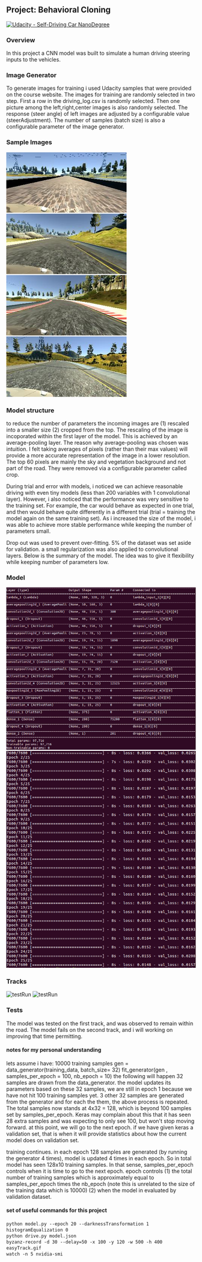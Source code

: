 ## Project: Behavioral Cloning 
[![Udacity - Self-Driving Car NanoDegree](https://s3.amazonaws.com/udacity-sdc/github/shield-carnd.svg)](http://www.udacity.com/drive)
### Overview

In this project a CNN model was built to simulate a human driving steering inputs to the vehicles. 


### Image Generator
To generate images for training i used Udacity samples that were provided on the course website. 
The images for training are randomly selected in two step. First a row in the driving_log.csv is 
randomly selected. Then one picture among the left,right,center images is also randomly selected.
The response (steer angle) of left images are adjusted by a configurable value (steerAdjustment).
The number of samples (batch size) is also a configurable parameter of the image generator.  


### Sample Images 
![Sample Image 1](https://github.com/Sadrpour/UdacityProjetcs/raw/master/P3-DriverClonning/right_2016_12_01_13_43_20_478.jpg)
![Sample Image 1](https://github.com/Sadrpour/UdacityProjetcs/raw/master/P3-DriverClonning/right_2016_12_01_13_45_00_946.jpg)
![Sample Image 1](https://github.com/Sadrpour/UdacityProjetcs/raw/master/P3-DriverClonning/right_2016_12_01_13_45_54_661.jpg)
![Sample Image 1](https://github.com/Sadrpour/UdacityProjetcs/raw/master/P3-DriverClonning/right_2017_01_13_18_27_19_925.jpg)


### Model structure
to reduce the number of parameters the incoming images are (1) rescaled into a smaller size (2)
cropped from the top. The rescaling of the image is incoporated within the first layer of the model.
This is achieved by an average-pooling layer. The reason why average-pooling was chosen was intuition.
I felt taking averages of pixels (rather than their max values) will provide a more accurate representation
of the image in a lower resolution. 
The top 60 pixels are mainly the sky and vegetation background and not part of the road. They were removed
via a configurable parameter called crop. 

During trial and error with models, i noticed we can achieve reasonable driving with even tiny models
(less than 200 variables with 1 convolutional layer). However, i also noticed that the performance was very
sensitive to the training set. For example, the car would behave as expected in one trial, and then
would behave quite differently in a different trial (trial = training the model again on the same training set).
As i increased the size of the model, i was able to achieve more stable performance while keeping the number of 
parameters small. 

Drop out was used to prevent over-fitting. 5% of the dataset was set aside for validation. a small regularization 
was also applied to convolutional layers. 
Below is the summary of the model. The idea was to give it flexibility while keeping number of parameters low.


### Model
![Model Architecture](https://github.com/Sadrpour/UdacityProjetcs/raw/master/P3-DriverClonning/model.png)
![Model Training loss](https://github.com/Sadrpour/UdacityProjetcs/raw/master/P3-DriverClonning/training.png)

### Tracks
![testRun](https://github.com/Sadrpour/UdacityProjetcs/raw/master/P3-DriverClonning/easyTrack.gif)
![testRun](https://github.com/Sadrpour/UdacityProjetcs/raw/master/P3-DriverClonning/hardTrack.gif)


### Tests
The model was tested on the first track, and was observed to remain within the road. 
The model fails on the second track, and i will working on improving that time permitting. 


#### notes for my personal understanding 

lets assume i have:
10000 training samples
gen = data_generator(training_data, batch_size= 32)
fit_generator(gen , samples_per_epoch = 100, nb_epoch = 10)
the following will happen
32 samples are drawn from the data_generator. the model updates its parameters based on these 32 samples, we are still in epoch 1 because we have not hit 100 training samples yet.
3 other 32 samples are generated from the generator and for each the them, the above process is repeated. The total samples now stands at 4x32 = 128, which is beyond 100 samples set by samples_per_epoch. Keras may complain about this that it has seen 28 extra samples and was expecting to only see 100, but won't stop moving forward.
at this point, we will go to the next epoch. if we have given keras a validation set, that is when it will provide statistics about how the current model does on validation set.

training continues. in each epoch 128 samples are generated (by running the generator 4 times), model is updated 4 times in each epoch. So in total model has seen 128x10 training samples. In that sense,
samples_per_epoch controls when it is time to go to the next epoch. 
epoch controls (1) the total number of training samples which is approximately equal to samples_per_epoch times the nb_epoch (note this is unrelated to the size of the training data which is 10000) (2) when the model in evaluated by validation dataset. 


#### set of useful commands for this project
	python model.py --epoch 20 --darknessTransformation 1 histogramEqualization 0
	python drive.py model.json
	byzanz-record -d 30 --delay=50 -x 100 -y 120 -w 500 -h 400 easyTrack.gif
	watch -n 5 nvidia-smi

